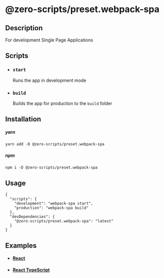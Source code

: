 # @zero-scripts/preset.webpack-spa

## Description

For development Single Page Applications

## Scripts

- ### `start`

  Runs the app in development mode

- ### `build`

  Builds the app for production to the `build` folder

## Installation

##### yarn

```
yarn add -D @zero-scripts/preset.webpack-spa
```

##### npm

```
npm i -D @zero-scripts/preset.webpack-spa
```

## Usage

```
{
  "scripts": {
    "development": "webpack-spa start",
    "production": "webpack-spa build"
  },
  "devDependencies": {
    "@zero-scripts/preset.webpack-spa": "latest"
  }
}
```

## Examples

- #### [React](../../examples/react)
- #### [React TypeScript](../../examples/react-typescript)

